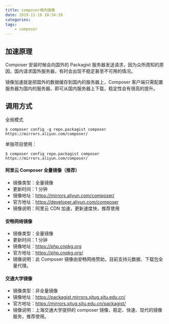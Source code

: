 ```yaml
---
title: composer境内镜像
date: 2019-11-16 10:34:19
categories:
tags:
    - composer
---
```


## 加速原理

Composer 安装时候会向国外的 Packagist 服务器发送请求，因为众所周知的原因，国内请求国外服务器，有时会出现不稳定甚至不可用的情况。

镜像加速就是把国外的数据缓存到国内的服务器上，Composer 客户端只需配置服务器为国内的服务器，即可从国内服务器上下载，稳定性会有很高的提升。

## 调用方式

全局模式

```
$ composer config -g repo.packagist composer https://mirrors.aliyun.com/composer/
```

单独项目使用：

```
$ composer config repo.packagist composer https://mirrors.aliyun.com/composer/
```

#### 阿里云 Composer 全量镜像（推荐） 

- 镜像类型：全量镜像
- 更新时间：1 分钟
- 镜像地址：https://mirrors.aliyun.com/composer/
- 官方地址：https://developer.aliyun.com/composer
- 镜像说明：阿里云 CDN 加速，更新速度快，推荐使用

#### 安畅网络镜像

- 镜像类型：全量镜像
- 更新时间：1 分钟
- 镜像地址：https://php.cnpkg.org
- 官方地址：https://php.cnpkg.org/
- 镜像说明：此 Composer 镜像由安畅网络赞助，目前支持元数据、下载包全量代理。

#### 交通大学镜像

- 镜像类型：非全量镜像
- 镜像地址：https://packagist.mirrors.sjtug.sjtu.edu.cn/
- 官方地址：https://mirrors.sjtug.sjtu.edu.cn/packagist/
- 镜像说明：上海交通大学提供的 composer 镜像，稳定、快速、现代的镜像服务，推荐使用。


